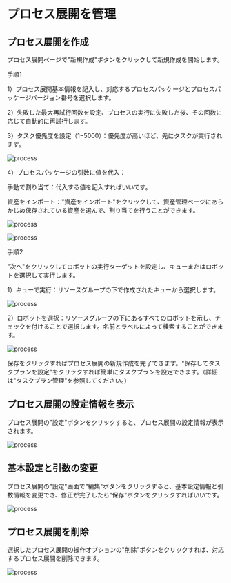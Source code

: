 # プロセス展開を管理
## プロセス展開を作成
プロセス展開ページで"新規作成"ボタンをクリックして新規作成を開始します。

手順1

1）プロセス展開基本情報を記入し、対応するプロセスパッケージとプロセスパッケージバージョン番号を選択します。

2）失敗した最大再試行回数を設定、プロセスの実行に失敗した後、その回数に応じて自動的に再試行します。

3）タスク優先度を設定（1−5000）：優先度が高いほど、先にタスクが実行されます。

![process](https://docimages.blob.core.chinacloudapi.cn/images/Console/process/%E6%96%B0%E5%BB%BA%E6%B5%81%E7%A8%8B%E9%83%A8%E7%BD%B21.1.png)

4）プロセスパッケージの引数に値を代入：

手動で割り当て：代入する値を記入すればいいです。

資産をインポート："資産をインポート"をクリックして、資産管理ページにあらかじめ保存されている資産を選んで、割り当てを行うことができます。

![process](https://docimages.blob.core.chinacloudapi.cn/images/Console/process/%E6%96%B0%E5%BB%BA%E6%B5%81%E7%A8%8B%E9%83%A8%E7%BD%B2%E7%AC%AC%E4%B8%80%E9%A1%B5%E8%A1%A5%E5%85%85.png
)

![process](https://docimages.blob.core.chinacloudapi.cn/images/Console/process/%E6%96%B0%E5%BB%BA%E6%B5%81%E7%A8%8B%E9%83%A8%E7%BD%B2-%E5%AF%BC%E5%85%A5%E8%B5%84%E4%BA%A7.png)

手順2

"次へ"をクリックしてロボットの実行ターゲットを設定し、キューまたはロボットを選択して実行します。

1）キューで実行：リソースグループの下で作成されたキューから選択します。

![process](https://docimages.blob.core.chinacloudapi.cn/images/Console/process/V3workflow3.png)

2）ロボットを選択：リソースグループの下にあるすべてのロボットを示し、チェックを付けることで選択します。名前とラベルによって検索することができます。

![process](https://docimages.blob.core.chinacloudapi.cn/images/Console/process/V3workflow4.png)

保存をクリックすればプロセス展開の新規作成を完了できます。"保存してタスクプランを設定"をクリックすれば簡単にタスクプランを設定できます。（詳細は"タスクプラン管理"を参照してください。）


## プロセス展開の設定情報を表示

プロセス展開の"設定"ボタンをクリックすると、プロセス展開の設定情報が表示されます。

![process](https://docimages.blob.core.chinacloudapi.cn/images/Console/process/V3workflow5.png)

## 基本設定と引数の変更

プロセス展開の"設定"画面で"編集"ボタンをクリックすると、基本設定情報と引数情報を変更でき、修正が完了したら"保存"ボタンをクリックすればいいです。

![process](https://docimages.blob.core.chinacloudapi.cn/images/Console/process/V3workflow6.png)

## プロセス展開を削除

選択したプロセス展開の操作オプションの"削除"ボタンをクリックすれば、対応するプロセス展開を削除できます。

![process](https://docimages.blob.core.chinacloudapi.cn/images/Console/process/V3workflow7.png)
